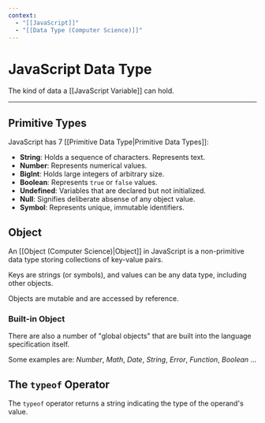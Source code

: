 ```yaml
---
context:
  - "[[JavaScript]]"
  - "[[Data Type (Computer Science)]]"
---
```


# JavaScript Data Type

The kind of data a [[JavaScript Variable]] can hold.

---

## Primitive Types

JavaScript has 7 [[Primitive Data Type|Primitive Data Types]]:

- **String**: Holds a sequence of characters. Represents text.
- **Number**: Represents numerical values.
- **BigInt**: Holds large integers of arbitrary size.
- **Boolean**: Represents `true` or `false` values.
- **Undefined**: Variables that are declared but not initialized.
- **Null**: Signifies deliberate absense of any object value.
- **Symbol**: Represents unique, immutable identifiers.

## Object

An [[Object (Computer Science)|Object]] in JavaScript is a non-primitive data type storing collections of key-value pairs.

Keys are strings (or symbols), and values can be any data type, including other objects.

Objects are mutable and are accessed by reference.

### Built-in Object

There are also a number of "global objects" that are built into the language specification itself.

Some examples are: _Number_, _Math_, _Date_, _String_, _Error_, _Function_, _Boolean_ ...

## The `typeof` Operator

The `typeof` operator returns a string indicating the type of the operand's value.
